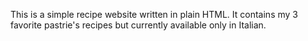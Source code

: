 This is a simple recipe website written in plain HTML.
It contains my 3 favorite pastrie's recipes but currently available only in Italian.
